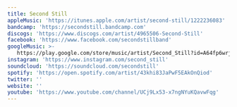 ```yaml
---
title: Second Still
appleMusic: 'https://itunes.apple.com/artist/second-still/1222236083'
bandcamp: 'https://secondstill.bandcamp.com'
discogs: 'https://www.discogs.com/artist/4965506-Second-Still'
facebook: 'https://www.facebook.com/secondstillband'
googleMusic: >-
   https://play.google.com/store/music/artist/Second_Still?id=A64fp6wrjf4eysfdh264wtww4ju
instagram: 'https://www.instagram.com/second_still'
soundcloud: 'https://soundcloud.com/secondstill'
spotify: 'https://open.spotify.com/artist/43khi83JaPwF5EAkOnQiod'
twitter: ''
website: ''
youtube: 'https://www.youtube.com/channel/UCj9Lx53-x7ngNYuKQavwFqg'
---
```

